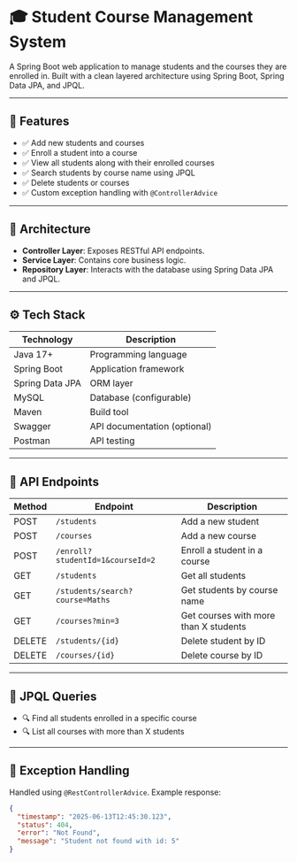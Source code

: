 # 🎓 Student Course Management System

A Spring Boot web application to manage students and the courses they are enrolled in. Built with a clean layered architecture using Spring Boot, Spring Data JPA, and JPQL.

---

## 📌 Features

- ✅ Add new students and courses
- ✅ Enroll a student into a course
- ✅ View all students along with their enrolled courses
- ✅ Search students by course name using JPQL
- ✅ Delete students or courses
- ✅ Custom exception handling with `@ControllerAdvice`

---

## 🧱 Architecture

- **Controller Layer**: Exposes RESTful API endpoints.
- **Service Layer**: Contains core business logic.
- **Repository Layer**: Interacts with the database using Spring Data JPA and JPQL.

---

## ⚙️ Tech Stack

| Technology       | Description                     |
|------------------|---------------------------------|
| Java 17+         | Programming language            |
| Spring Boot      | Application framework           |
| Spring Data JPA  | ORM layer                       |
| MySQL       | Database (configurable)         |
| Maven            | Build tool                      |
| Swagger          | API documentation (optional)    |
| Postman          | API testing                     |

---

## 🔗 API Endpoints

| Method | Endpoint                      | Description                        |
|--------|-------------------------------|------------------------------------|
| POST   | `/students`                   | Add a new student                  |
| POST   | `/courses`                    | Add a new course                   |
| POST   | `/enroll?studentId=1&courseId=2` | Enroll a student in a course       |
| GET    | `/students`                   | Get all students                   |
| GET    | `/students/search?course=Maths` | Get students by course name        |
| GET    | `/courses?min=3`              | Get courses with more than X students |
| DELETE | `/students/{id}`              | Delete student by ID               |
| DELETE | `/courses/{id}`               | Delete course by ID                |

---

## 📄 JPQL Queries

- 🔍 Find all students enrolled in a specific course
- 🔍 List all courses with more than X students

---

## 🚨 Exception Handling

Handled using `@RestControllerAdvice`. Example response:

```json
{
  "timestamp": "2025-06-13T12:45:30.123",
  "status": 404,
  "error": "Not Found",
  "message": "Student not found with id: 5"
}


